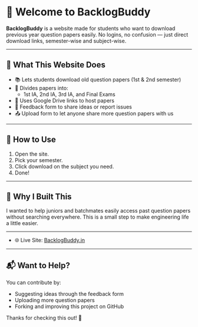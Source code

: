 # 👋 Welcome to BacklogBuddy

**BacklogBuddy** is a website made for students who want to download previous year question papers easily. No logins, no confusion — just direct download links, semester-wise and subject-wise.

---

## 🎯 What This Website Does

- 📚 Lets students download old question papers (1st & 2nd semester)
- 🧠 Divides papers into:
  - 1st IA, 2nd IA, 3rd IA, and Final Exams
- 🔗 Uses Google Drive links to host papers
- 📝 Feedback form to share ideas or report issues
- 📤 Upload form to let anyone share more question papers with us

---


## 📌 How to Use

1. Open the site.
2. Pick your semester.
3. Click download on the subject you need.
4. Done!

---

## 🙌 Why I Built This

I wanted to help juniors and batchmates easily access past question papers without searching everywhere. This is a small step to make engineering life a little easier.

---

- 🌐 Live Site: [BacklogBuddy.in](https://your-website-link.com)

---

## 📬 Want to Help?

You can contribute by:
- Suggesting ideas through the feedback form
- Uploading more question papers
- Forking and improving this project on GitHub

Thanks for checking this out! 🚀
